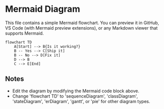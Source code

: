 # Mermaid Diagram

This file contains a simple Mermaid flowchart. You can preview it in GitHub, VS Code (with Mermaid preview extensions), or any Markdown viewer that supports Mermaid.

```mermaid
flowchart TD
    A[Start] --> B{Is it working?}
    B -- Yes --> C[Ship it]
    B -- No --> D[Fix it]
    D --> B
    C --> E[End]
```

## Notes
- Edit the diagram by modifying the Mermaid code block above.
- Change 'flowchart TD' to 'sequenceDiagram', 'classDiagram', 'stateDiagram', 'erDiagram', 'gantt', or 'pie' for other diagram types.
